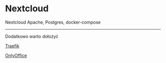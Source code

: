 # Nextcloud
Nextcloud Apache, Postgres, docker-compose

----------------------------------------

Dodatkowo warto dołożyć 

[Traefik](https://doc.traefik.io/traefik/v2.4/)

[OnlyOffice](https://helpcenter.onlyoffice.com/installation/docs-community-docker-compose.aspx)
